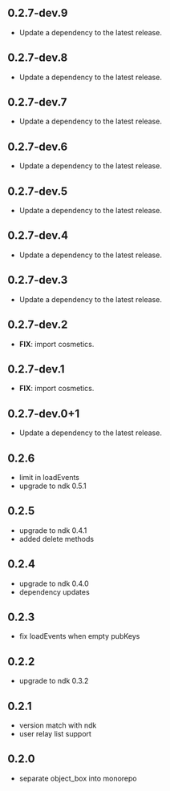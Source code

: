 ## 0.2.7-dev.9

 - Update a dependency to the latest release.

## 0.2.7-dev.8

 - Update a dependency to the latest release.

## 0.2.7-dev.7

 - Update a dependency to the latest release.

## 0.2.7-dev.6

 - Update a dependency to the latest release.

## 0.2.7-dev.5

 - Update a dependency to the latest release.

## 0.2.7-dev.4

 - Update a dependency to the latest release.

## 0.2.7-dev.3

 - Update a dependency to the latest release.

## 0.2.7-dev.2

 - **FIX**: import cosmetics.

## 0.2.7-dev.1

 - **FIX**: import cosmetics.

## 0.2.7-dev.0+1

 - Update a dependency to the latest release.

## 0.2.6

- limit in loadEvents
- upgrade to ndk 0.5.1

## 0.2.5

 - upgrade to ndk 0.4.1
 - added delete methods

## 0.2.4

 - upgrade to ndk 0.4.0
 - dependency updates

## 0.2.3
- fix loadEvents when empty pubKeys

## 0.2.2
- upgrade to ndk 0.3.2

## 0.2.1
 - version match with ndk
 - user relay list support

## 0.2.0
 - separate object_box into monorepo
